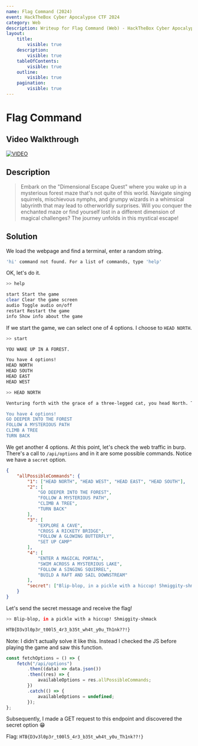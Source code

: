 ```yaml
---
name: Flag Command (2024)
event: HackTheBox Cyber Apocalypse CTF 2024
category: Web
description: Writeup for Flag Command (Web) - HackTheBox Cyber Apocalypse CTF (2024) 💜
layout:
    title:
        visible: true
    description:
        visible: true
    tableOfContents:
        visible: true
    outline:
        visible: true
    pagination:
        visible: true
---
```


# Flag Command

## Video Walkthrough

[![VIDEO](https://img.youtube.com/vi/-vhl8ixthO4/0.jpg)](https://www.youtube.com/watch?v=-vhl8ixthO4?t=19 "HackTheBox Cyber Apocalypse '24: Flag Command (web)")

## Description

> Embark on the "Dimensional Escape Quest" where you wake up in a mysterious forest maze that's not quite of this world. Navigate singing squirrels, mischievous nymphs, and grumpy wizards in a whimsical labyrinth that may lead to otherworldly surprises. Will you conquer the enchanted maze or find yourself lost in a different dimension of magical challenges? The journey unfolds in this mystical escape!

## Solution

We load the webpage and find a terminal, enter a random string.

```bash
'hi' command not found. For a list of commands, type 'help'
```

OK, let's do it.

```bash
>> help

start Start the game
clear Clear the game screen
audio Toggle audio on/off
restart Restart the game
info Show info about the game
```

If we start the game, we can select one of 4 options. I choose to `HEAD NORTH`.

```bash
>> start

YOU WAKE UP IN A FOREST.

You have 4 options!
HEAD NORTH
HEAD SOUTH
HEAD EAST
HEAD WEST

>> HEAD NORTH

Venturing forth with the grace of a three-legged cat, you head North. Turns out, your sense of direction is as bad as your cooking - somehow, it actually works out this time. You stumble into a clearing, finding a small, cozy-looking tavern with "The Sloshed Squirrel" swinging on the signpost. Congratulations, you've avoided immediate death by boredom and possibly by beasties. For now...

You have 4 options!
GO DEEPER INTO THE FOREST
FOLLOW A MYSTERIOUS PATH
CLIMB A TREE
TURN BACK
```

We get another 4 options. At this point, let's check the web traffic in burp. There's a call to `/api/options` and in it are some possible commands. Notice we have a `secret` option.

```json
{
    "allPossibleCommands": {
        "1": ["HEAD NORTH", "HEAD WEST", "HEAD EAST", "HEAD SOUTH"],
        "2": [
            "GO DEEPER INTO THE FOREST",
            "FOLLOW A MYSTERIOUS PATH",
            "CLIMB A TREE",
            "TURN BACK"
        ],
        "3": [
            "EXPLORE A CAVE",
            "CROSS A RICKETY BRIDGE",
            "FOLLOW A GLOWING BUTTERFLY",
            "SET UP CAMP"
        ],
        "4": [
            "ENTER A MAGICAL PORTAL",
            "SWIM ACROSS A MYSTERIOUS LAKE",
            "FOLLOW A SINGING SQUIRREL",
            "BUILD A RAFT AND SAIL DOWNSTREAM"
        ],
        "secret": ["Blip-blop, in a pickle with a hiccup! Shmiggity-shmack"]
    }
}
```

Let's send the secret message and receive the flag!

```bash
>> Blip-blop, in a pickle with a hiccup! Shmiggity-shmack

HTB{D3v3l0p3r_t00l5_4r3_b35t_wh4t_y0u_Th1nk??!}
```

Note: I didn't actually solve it like this. Instead I checked the JS before playing the game and saw this function.

```js
const fetchOptions = () => {
    fetch("/api/options")
        .then((data) => data.json())
        .then((res) => {
            availableOptions = res.allPossibleCommands;
        })
        .catch(() => {
            availableOptions = undefined;
        });
};
```

Subsequently, I made a GET request to this endpoint and discovered the secret option 😁

Flag: `HTB{D3v3l0p3r_t00l5_4r3_b35t_wh4t_y0u_Th1nk??!}`
